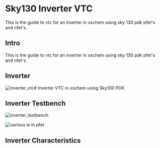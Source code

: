 # Sky130 Inverter VTC

This is the guide to vtc for an inverter in xschem using sky 130 pdk pfet's and nfet's.
## Intro
This is the guide to vtc for an inverter in xschem using sky 130 pdk pfet's and nfet's.

## Inverter 

![inverter_vtc](https://github.com/Justsomebody1234/Sky130_PDK_INV_VTC/assets/122702130/971d65b1-3c14-4053-add6-bb1df587bb41)# Inverter VTC in xschem using Sky130 PDK

## Inverter Testbench

![inverter_testbench](https://github.com/Justsomebody1234/Sky130_PDK_INV_VTC/assets/122702130/c88dd5ad-b83e-4ae2-983f-90859fd82aec)

![various w in pfet](https://github.com/Justsomebody1234/Sky130_PDK_INV_VTC/assets/122702130/17ad9e70-3bc6-493a-8d36-72e71227f3a9)

## Inverter Characteristics
